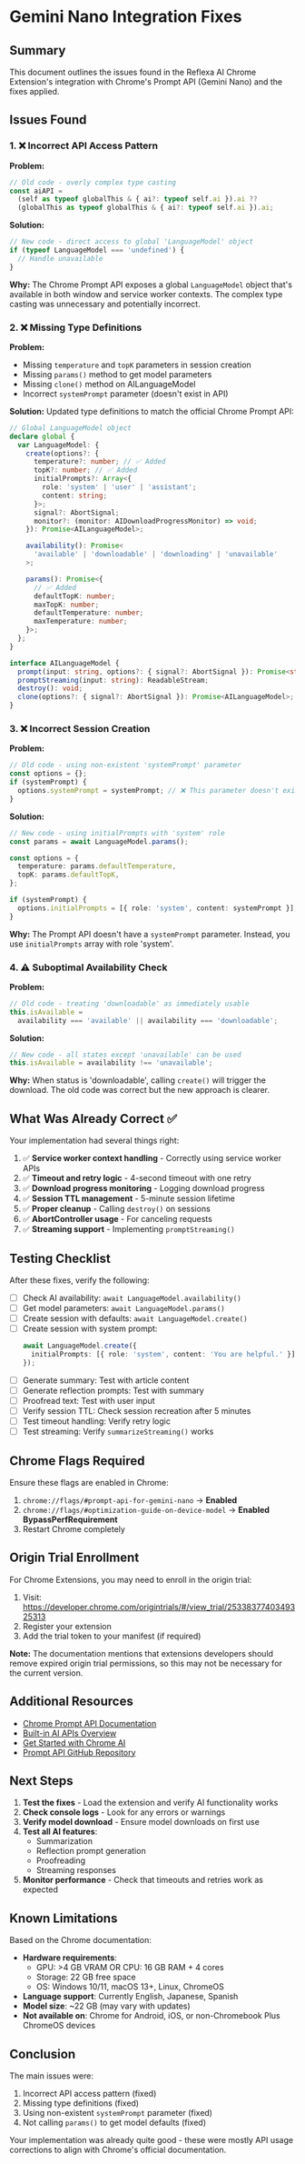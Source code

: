 # Gemini Nano Integration Fixes

## Summary

This document outlines the issues found in the Reflexa AI Chrome Extension's integration with Chrome's Prompt API (Gemini Nano) and the fixes applied.

## Issues Found

### 1. ❌ Incorrect API Access Pattern

**Problem:**

```typescript
// Old code - overly complex type casting
const aiAPI =
  (self as typeof globalThis & { ai?: typeof self.ai }).ai ??
  (globalThis as typeof globalThis & { ai?: typeof self.ai }).ai;
```

**Solution:**

```typescript
// New code - direct access to global 'LanguageModel' object
if (typeof LanguageModel === 'undefined') {
  // Handle unavailable
}
```

**Why:** The Chrome Prompt API exposes a global `LanguageModel` object that's available in both window and service worker contexts. The complex type casting was unnecessary and potentially incorrect.

### 2. ❌ Missing Type Definitions

**Problem:**

- Missing `temperature` and `topK` parameters in session creation
- Missing `params()` method to get model parameters
- Missing `clone()` method on AILanguageModel
- Incorrect `systemPrompt` parameter (doesn't exist in API)

**Solution:**
Updated type definitions to match the official Chrome Prompt API:

```typescript
// Global LanguageModel object
declare global {
  var LanguageModel: {
    create(options?: {
      temperature?: number; // ✅ Added
      topK?: number; // ✅ Added
      initialPrompts?: Array<{
        role: 'system' | 'user' | 'assistant';
        content: string;
      }>;
      signal?: AbortSignal;
      monitor?: (monitor: AIDownloadProgressMonitor) => void;
    }): Promise<AILanguageModel>;

    availability(): Promise<
      'available' | 'downloadable' | 'downloading' | 'unavailable'
    >;

    params(): Promise<{
      // ✅ Added
      defaultTopK: number;
      maxTopK: number;
      defaultTemperature: number;
      maxTemperature: number;
    }>;
  };
}

interface AILanguageModel {
  prompt(input: string, options?: { signal?: AbortSignal }): Promise<string>;
  promptStreaming(input: string): ReadableStream;
  destroy(): void;
  clone(options?: { signal?: AbortSignal }): Promise<AILanguageModel>; // ✅ Added
}
```

### 3. ❌ Incorrect Session Creation

**Problem:**

```typescript
// Old code - using non-existent 'systemPrompt' parameter
const options = {};
if (systemPrompt) {
  options.systemPrompt = systemPrompt; // ❌ This parameter doesn't exist
}
```

**Solution:**

```typescript
// New code - using initialPrompts with 'system' role
const params = await LanguageModel.params();

const options = {
  temperature: params.defaultTemperature,
  topK: params.defaultTopK,
};

if (systemPrompt) {
  options.initialPrompts = [{ role: 'system', content: systemPrompt }];
}
```

**Why:** The Prompt API doesn't have a `systemPrompt` parameter. Instead, you use `initialPrompts` array with role 'system'.

### 4. ⚠️ Suboptimal Availability Check

**Problem:**

```typescript
// Old code - treating 'downloadable' as immediately usable
this.isAvailable =
  availability === 'available' || availability === 'downloadable';
```

**Solution:**

```typescript
// New code - all states except 'unavailable' can be used
this.isAvailable = availability !== 'unavailable';
```

**Why:** When status is 'downloadable', calling `create()` will trigger the download. The old code was correct but the new approach is clearer.

## What Was Already Correct ✅

Your implementation had several things right:

1. ✅ **Service worker context handling** - Correctly using service worker APIs
2. ✅ **Timeout and retry logic** - 4-second timeout with one retry
3. ✅ **Download progress monitoring** - Logging download progress
4. ✅ **Session TTL management** - 5-minute session lifetime
5. ✅ **Proper cleanup** - Calling `destroy()` on sessions
6. ✅ **AbortController usage** - For canceling requests
7. ✅ **Streaming support** - Implementing `promptStreaming()`

## Testing Checklist

After these fixes, verify the following:

- [ ] Check AI availability: `await LanguageModel.availability()`
- [ ] Get model parameters: `await LanguageModel.params()`
- [ ] Create session with defaults: `await LanguageModel.create()`
- [ ] Create session with system prompt:
  ```typescript
  await LanguageModel.create({
    initialPrompts: [{ role: 'system', content: 'You are helpful.' }],
  });
  ```
- [ ] Generate summary: Test with article content
- [ ] Generate reflection prompts: Test with summary
- [ ] Proofread text: Test with user input
- [ ] Verify session TTL: Check session recreation after 5 minutes
- [ ] Test timeout handling: Verify retry logic
- [ ] Test streaming: Verify `summarizeStreaming()` works

## Chrome Flags Required

Ensure these flags are enabled in Chrome:

1. `chrome://flags/#prompt-api-for-gemini-nano` → **Enabled**
2. `chrome://flags/#optimization-guide-on-device-model` → **Enabled BypassPerfRequirement**
3. Restart Chrome completely

## Origin Trial Enrollment

For Chrome Extensions, you may need to enroll in the origin trial:

1. Visit: https://developer.chrome.com/origintrials/#/view_trial/2533837740349325313
2. Register your extension
3. Add the trial token to your manifest (if required)

**Note:** The documentation mentions that extensions developers should remove expired origin trial permissions, so this may not be necessary for the current version.

## Additional Resources

- [Chrome Prompt API Documentation](https://developer.chrome.com/docs/ai/prompt-api)
- [Built-in AI APIs Overview](https://developer.chrome.com/docs/ai/built-in-apis)
- [Get Started with Chrome AI](https://developer.chrome.com/docs/ai/get-started)
- [Prompt API GitHub Repository](https://github.com/webmachinelearning/prompt-api)

## Next Steps

1. **Test the fixes** - Load the extension and verify AI functionality works
2. **Check console logs** - Look for any errors or warnings
3. **Verify model download** - Ensure model downloads on first use
4. **Test all AI features**:
   - Summarization
   - Reflection prompt generation
   - Proofreading
   - Streaming responses
5. **Monitor performance** - Check that timeouts and retries work as expected

## Known Limitations

Based on the Chrome documentation:

- **Hardware requirements**:
  - GPU: >4 GB VRAM OR CPU: 16 GB RAM + 4 cores
  - Storage: 22 GB free space
  - OS: Windows 10/11, macOS 13+, Linux, ChromeOS
- **Language support**: Currently English, Japanese, Spanish
- **Model size**: ~22 GB (may vary with updates)
- **Not available on**: Chrome for Android, iOS, or non-Chromebook Plus ChromeOS devices

## Conclusion

The main issues were:

1. Incorrect API access pattern (fixed)
2. Missing type definitions (fixed)
3. Using non-existent `systemPrompt` parameter (fixed)
4. Not calling `params()` to get model defaults (fixed)

Your implementation was already quite good - these were mostly API usage corrections to align with Chrome's official documentation.
